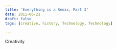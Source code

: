 ```yaml
---
title: 'Everything is a Remix, Part 3'
date: 2011-06-21
draft: false
tags: [creative, history, Technology, Technology]

---
```


Creativity